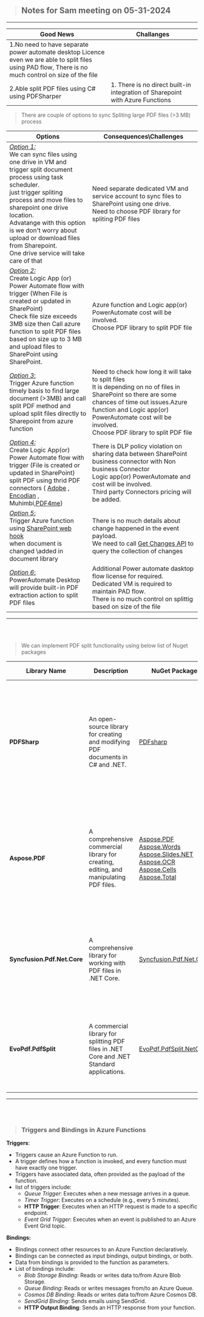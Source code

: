 >##  Notes for Sam meeting on 05-31-2024
-----------------------------------

|**Good News**|**Challanges**|
|---|---|
|1.No need to have separate power automate desktop Licence <br>even we are able to split files using PAD flow, There is no much control on size of the file  ||
|2.Able split PDF files using C# using PDFSharper |1. There is no direct built-in integration of Sharepoint with Azure Functions| 


> There are couple of options to sync Spliting large PDF files (>3 MB) process 

|Options  | Consequences\Challenges |
|---|---|
|<u>*Option 1:*</u><br>We can sync files using one drive in VM and trigger split document process using task scheduler.<br> just trigger spliting process and move files to sharepoint one drive location. <br>Advatange with  this option is we don't worry about upload or download files from Sharepoint.<Br> One drive service will take care of that |Need separate dedicated VM and service account to sync files to SharePoint using one drive. <br> Need to choose PDF library for spliting PDF files|
|<u>*Option 2:*</u><br>Create Logic App (or) Power Automate flow with trigger (When File is created or updated in SharePoint)<bR>Check file size exceeds 3MB size then Call azure function to split PDF files based on size up to 3 MB and upload files to SharePoint using SharePoint. | Azure function and Logic app(or) PowerAutomate cost will be involved.<br>Choose PDF library to split PDF file|
|<u>*Option 3*:</u><br>Trigger Azure function timely basis to find large document (>3MB) and call split PDF method and upload split files directly to Sharepoint from azure function |Need to check how long it will take to split files <br> It is depending on no of files in SharePoint so there are some chances of time out issues.Azure function and Logic app(or) PowerAutomate cost will be involved.<br>Choose PDF library to split PDF file |
|<u>*Option 4:*</u><br>Create Logic App(or) Power Automate flow  with trigger (File is created or updated in SharePoint)<br> split PDF using thrid PDF connectors ( [Adobe](https://learn.microsoft.com/en-us/connectors/adobepdftools/) , [Encodian](https://learn.microsoft.com/en-us/connectors/encodiandocumentmanager/) , Muhimbi,[PDF4me](https://learn.microsoft.com/en-us/connectors/pdf4me/))| There is DLP policy violation on sharing data between SharePoint business connector with Non business Connector <br> Logic app(or) PowerAutomate and cost will be involved.<br>Third party Connectors pricing will be added. |
|<u>*Option 5*:</u><br>Trigger Azure function using [SharePoint web hook](https://learn.microsoft.com/en-us/sharepoint/dev/apis/webhooks/sharepoint-webhooks-using-azure-functions) <br> when document is changed \added in document library | There is no much details about change happened  in the event payload.<BR>We need to call [Get Changes API](https://msdn.microsoft.com/library/office/dn531433.aspx#bk_ListGetChanges) to query the collection of changes  |
|<u>*Option 6*:</u><br> PowerAutomate Desktop will provide built-in PDF extraction action to split PDF files| Additional Power automate dasktop flow license for required.<br> Dedicated VM is required to maintain PAD flow. <br> There is no much control on splittig based on size of the file|

---
<br>


<br>

> We can implement PDF split functionality using below list of Nuget packages


| Library Name | Description  | NuGet Package  | Pricing Details  |Features|
|---|---|---|----|---|
|**PDFSharp**	|An open-source library for creating and modifying PDF documents in C# and .NET.|[PDFsharp](https://www.nuget.org/packages/PDFsharp/6.1.0#supportedframeworks-body-tab)|Free and open-source.| 1. Page Manipulations (Get page count, concatenate PDF files, insert pages, and split PDFs) <br> 2. Not possible to extract text from images in PDF directly but we can get this using Open source packages(Tesseract OCR ,Iron OCR) <br> 3. Not supported to conversion to PDF |
| **Aspose.PDF**  | A comprehensive commercial library for creating, editing, and manipulating PDF files. | [Aspose.PDF](https://www.nuget.org/packages/Aspose.PDF) <br> [Aspose.Words](https://www.nuget.org/packages/Aspose.Words) <br>  [Aspose.Slides.NET](https://www.nuget.org/packages/Aspose.Slides.NET/)<br>[Aspose.OCR](https://www.nuget.org/packages/Aspose.OCR/)<br> [Aspose.Cells](https://www.nuget.org/packages/Aspose.Cells/) <br> [Aspose.Total](https://www.nuget.org/packages/Aspose.Total) <br>  | Provides both free and [paid support](https://purchase.aspose.com/pricing/) options. Paid support offers prioritized issue resolution. Refund policy available. |  1. Page Manipulations (Get page count, concatenate PDF files, insert pages, and split PDFs) <br> 2. Extract Text from image or PDF <br> 3. Conversion of word, Excel , PPT to PDF<br> And lot more.|
| **Syncfusion.Pdf.Net.Core** | A comprehensive library for working with PDF files in .NET Core.  | [Syncfusion.Pdf.Net.Core](https://www.nuget.org/packages/Syncfusion.Pdf.Net.Core) |Available for free and [paid support](https://www.syncfusion.com/sales/teamlicense). |  1. Page Manipulations (Get page count, concatenate PDF files, insert pages, and split PDFs) <br> 2. Extract Text from image or PDF <br> 3. Conversion of word, Excel , PPT to PDF<br> And lot more.|
| **EvoPdf.PdfSplit**   | A commercial library for splitting PDF files in .NET Core and .NET Standard applications. | [EvoPdf.PdfSplit.NetCore](https://www.nuget.org/packages/EvoPdf.PdfSplit.NetCore)  | Available for[paid support](https://www.evopdf.com/buy.aspx).  |  1. Page Manipulations (Get page count, concatenate PDF files, insert pages, and split PDFs). <br> 2. Not supported for extraction of text from images in PDF <br> 3. Not supported to conversion to PDF|  
---
<br>

<br>

> ### Triggers and Bindings in Azure Functions

**Triggers**:
  - Triggers cause an Azure Function to run.
  - A trigger defines how a function is invoked, and every function must have exactly one trigger.
  - Triggers have associated data, often provided as the payload of the function.
  - list of triggers include:
     - *Queue Trigger*: Executes when a new message arrives in a queue.
     - *Timer Trigger*: Executes on a schedule (e.g., every 5 minutes).
     - **HTTP Trigger**: Executes when an HTTP request is made to a specific endpoint.
     - *Event Grid Trigger*: Executes when an event is published to an Azure Event Grid topic.

**Bindings:**
 - Bindings connect other resources to an Azure Function declaratively.
 - Bindings can be connected as input bindings, output bindings, or both.
 - Data from bindings is provided to the function as parameters.
 - List of bindings include:
     - *Blob Storage Binding*: Reads or writes data to/from Azure Blob Storage.
     - *Queue Binding*: Reads or writes messages from/to an Azure Queue.
     - *Cosmos DB Binding*: Reads or writes data to/from Azure Cosmos DB.
     - *SendGrid Binding*: Sends emails using SendGrid.
     - **HTTP Output Binding**: Sends an HTTP response from your function.
